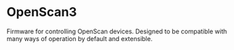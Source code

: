 # OpenScan3
Firmware for controlling OpenScan devices. Designed to be compatible with many ways of operation by default and extensible.
